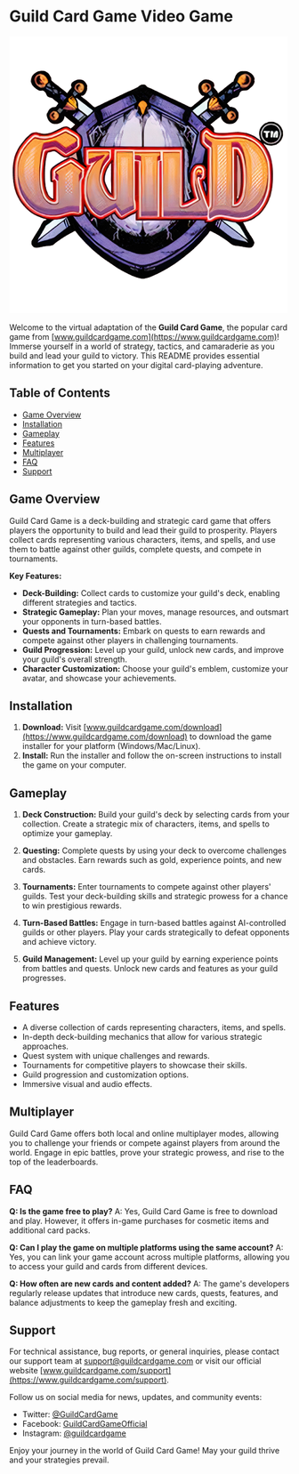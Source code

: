 # Guild Card Game Video Game

![Guild Card Game Logo](resources/images/Guild_Logo_Clear.png)

Welcome to the virtual adaptation of the **Guild Card Game**, the popular card game from [www.guildcardgame.com](https://www.guildcardgame.com)! Immerse yourself in a world of strategy, tactics, and camaraderie as you build and lead your guild to victory. This README provides essential information to get you started on your digital card-playing adventure.

## Table of Contents

- [Game Overview](#game-overview)
- [Installation](#installation)
- [Gameplay](#gameplay)
- [Features](#features)
- [Multiplayer](#multiplayer)
- [FAQ](#faq)
- [Support](#support)

## Game Overview

Guild Card Game is a deck-building and strategic card game that offers players the opportunity to build and lead their guild to prosperity. Players collect cards representing various characters, items, and spells, and use them to battle against other guilds, complete quests, and compete in tournaments.

**Key Features:**
- **Deck-Building:** Collect cards to customize your guild's deck, enabling different strategies and tactics.
- **Strategic Gameplay:** Plan your moves, manage resources, and outsmart your opponents in turn-based battles.
- **Quests and Tournaments:** Embark on quests to earn rewards and compete against other players in challenging tournaments.
- **Guild Progression:** Level up your guild, unlock new cards, and improve your guild's overall strength.
- **Character Customization:** Choose your guild's emblem, customize your avatar, and showcase your achievements.

## Installation

1. **Download:** Visit [www.guildcardgame.com/download](https://www.guildcardgame.com/download) to download the game installer for your platform (Windows/Mac/Linux).
2. **Install:** Run the installer and follow the on-screen instructions to install the game on your computer.

## Gameplay

1. **Deck Construction:** Build your guild's deck by selecting cards from your collection. Create a strategic mix of characters, items, and spells to optimize your gameplay.

2. **Questing:** Complete quests by using your deck to overcome challenges and obstacles. Earn rewards such as gold, experience points, and new cards.

3. **Tournaments:** Enter tournaments to compete against other players' guilds. Test your deck-building skills and strategic prowess for a chance to win prestigious rewards.

4. **Turn-Based Battles:** Engage in turn-based battles against AI-controlled guilds or other players. Play your cards strategically to defeat opponents and achieve victory.

5. **Guild Management:** Level up your guild by earning experience points from battles and quests. Unlock new cards and features as your guild progresses.

## Features

- A diverse collection of cards representing characters, items, and spells.
- In-depth deck-building mechanics that allow for various strategic approaches.
- Quest system with unique challenges and rewards.
- Tournaments for competitive players to showcase their skills.
- Guild progression and customization options.
- Immersive visual and audio effects.

## Multiplayer

Guild Card Game offers both local and online multiplayer modes, allowing you to challenge your friends or compete against players from around the world. Engage in epic battles, prove your strategic prowess, and rise to the top of the leaderboards.

## FAQ

**Q: Is the game free to play?**
A: Yes, Guild Card Game is free to download and play. However, it offers in-game purchases for cosmetic items and additional card packs.

**Q: Can I play the game on multiple platforms using the same account?**
A: Yes, you can link your game account across multiple platforms, allowing you to access your guild and cards from different devices.

**Q: How often are new cards and content added?**
A: The game's developers regularly release updates that introduce new cards, quests, features, and balance adjustments to keep the gameplay fresh and exciting.

## Support

For technical assistance, bug reports, or general inquiries, please contact our support team at support@guildcardgame.com or visit our official website [www.guildcardgame.com/support](https://www.guildcardgame.com/support).

Follow us on social media for news, updates, and community events:
- Twitter: [@GuildCardGame](https://twitter.com/GuildCardGame)
- Facebook: [GuildCardGameOfficial](https://www.facebook.com/GuildCardGameOfficial)
- Instagram: [@guildcardgame](https://www.instagram.com/guildcardgame)

Enjoy your journey in the world of Guild Card Game! May your guild thrive and your strategies prevail.
